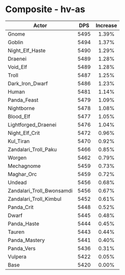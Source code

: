 # Composite - hv-as
| Actor | DPS | Increase |
|---|:---:|:---:|
|Gnome|5495|1.39%|
|Goblin|5494|1.37%|
|Night_Elf_Haste|5490|1.29%|
|Draenei|5489|1.28%|
|Void_Elf|5489|1.28%|
|Troll|5487|1.25%|
|Dark_Iron_Dwarf|5486|1.23%|
|Human|5481|1.14%|
|Panda_Feast|5479|1.09%|
|Nightborne|5478|1.08%|
|Blood_Elf|5477|1.05%|
|Lightforged_Draenei|5476|1.04%|
|Night_Elf_Crit|5472|0.96%|
|Kul_Tiran|5470|0.92%|
|Zandalari_Troll_Paku|5466|0.85%|
|Worgen|5462|0.79%|
|Mechagnome|5459|0.73%|
|Maghar_Orc|5459|0.72%|
|Undead|5456|0.68%|
|Zandalari_Troll_Bwonsamdi|5456|0.67%|
|Zandalari_Troll_Kimbul|5452|0.61%|
|Panda_Crit|5448|0.52%|
|Dwarf|5445|0.48%|
|Panda_Haste|5444|0.45%|
|Tauren|5443|0.44%|
|Panda_Mastery|5441|0.40%|
|Panda_Vers|5436|0.31%|
|Vulpera|5422|0.05%|
|Base|5420|0.00%|
